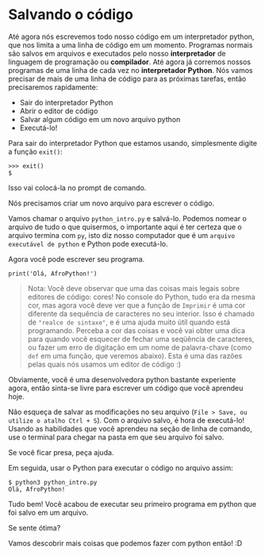 # Salvando o código
Até agora nós escrevemos todo nosso código em um interpretador python, que nos limita a uma linha de código em um momento. Programas normais são salvos em arquivos e executados pelo nosso **interpretador** de linguagem de programação ou **compilador**. Até agora já corremos nossos programas de uma linha de cada vez no **interpretador Python**. Nós vamos precisar de mais de uma linha de código para as próximas tarefas, então precisaremos rapidamente:

- Sair do interpretador Python
- Abrir o editor de código
- Salvar algum código em um novo arquivo python
- Executá-lo!

Para sair do interpretador Python que estamos usando, simplesmente digite a função `exit()`:
```
>>> exit()
$
```

Isso vai colocá-la no prompt de comando.

Nós precisamos criar um novo arquivo para escrever o código.

Vamos chamar o arquivo `python_intro.py` e salvá-lo. Podemos nomear o arquivo de tudo o que quisermos, o importante aqui é ter certeza que o arquivo termina com `py`, isto diz nosso computador que é um `arquivo executável de python` e Python pode executá-lo.

Agora você pode escrever seu programa.
```
print('Olá, AfroPython!')
```

>Nota: Você deve observar que uma das coisas mais legais sobre editores de código: cores! No console do Python, tudo era da mesma cor, mas agora você deve ver que a função de ``Imprimir`` é uma cor diferente da sequência de caracteres no seu interior. Isso é chamado de ``"realce de sintaxe"``, e é uma ajuda muito útil quando está programando. Perceba a cor das coisas e você vai obter uma dica para quando você esquecer de fechar uma seqüência de caracteres, ou fazer um erro de digitação em um nome de palavra-chave (como ``def`` em uma função, que veremos abaixo). Esta é uma das razões pelas quais nós usamos um editor de código :)

Obviamente, você é uma desenvolvedora python bastante experiente agora, então sinta-se livre para escrever um código que você aprendeu hoje.

Não esqueça de salvar as modificações no seu arquivo (`File > Save, ou utilize o atalho Ctrl + S`). Com o arquivo salvo, é hora de executá-lo! Usando as habilidades que você aprendeu na seção de linha de comando, use o terminal para chegar na pasta em que seu arquivo foi salvo.

Se você ficar presa, peça ajuda.

Em seguida, usar o Python para executar o código no arquivo assim:
```
$ python3 python_intro.py
Olá, AfroPython!
```

Tudo bem! Você acabou de executar seu primeiro programa em python que foi salvo em um arquivo.

Se sente ótima?

Vamos descobrir mais coisas que podemos fazer com python então! :D
